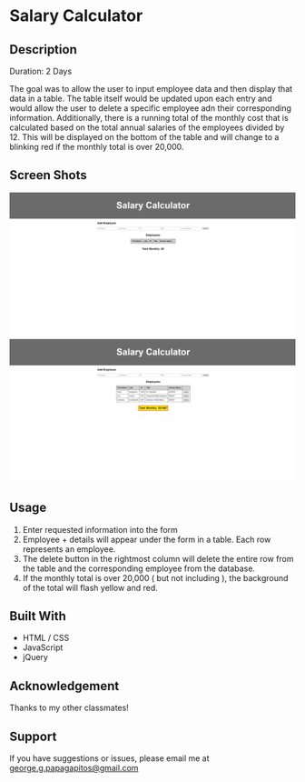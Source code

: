 # Salary Calculator

## Description

Duration: 2 Days

The goal was to allow the user to input employee data and then display that data in a table.
The table itself would be updated upon each entry and would allow the user to delete a specific employee adn their corresponding information.
Additionally, there is a running total of the monthly cost that is calculated based on the total annual salaries of the employees divided by 12. This will be displayed on the bottom of the table and will change to a blinking red if the monthly total is over 20,000.

## Screen Shots

![Empty](/jquery-salary-calculator.png)
![Full](/jquery-salary-calculator-data.png)

## Usage

1. Enter requested information into the form
2. Employee + details will appear under the form in a table. Each row represents an employee.
3. The delete button in the rightmost column will delete the entire row from the table and the
   corresponding employee from the database.
4. If the monthly total is over 20,000 ( but not including ), the background of the total will flash
   yellow and red.

## Built With

- HTML / CSS
- JavaScript
- jQuery

## Acknowledgement

Thanks to my other classmates!

## Support

If you have suggestions or issues, please email me at george.g.papagapitos@gmail.com
